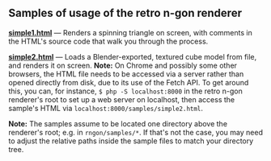## Samples of usage of the retro n-gon renderer

**[simple1.html](simple2.html)** &mdash; Renders a spinning triangle on screen, with comments in the HTML's source code that walk you through the process.

**[simple2.html](simple2.html)** &mdash; Loads a Blender-exported, textured cube model from file, and renders it on screen. **Note:** On Chrome and possibly some other browsers, the HTML file needs to be accessed via a server rather than opened directly from disk, due to its use of the Fetch API. To get around this, you can, for instance, `$ php -S localhost:8000` in the retro n-gon renderer's root to set up a web server on localhost, then access the sample's HTML via `localhost:8000/samples/simple2.html`.

**Note:** The samples assume to be located one directory above the renderer's root; e.g. in `rngon/samples/*`. If that's not the case, you may need to adjust the relative paths inside the sample files to match your directory tree.
